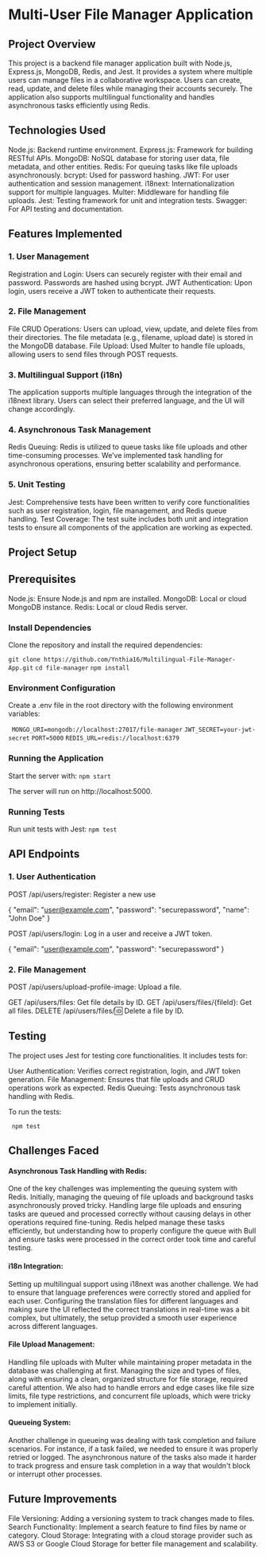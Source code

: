 # Multi-User File Manager Application
## Project Overview
This project is a backend file manager application built with Node.js, Express.js, MongoDB, Redis, and Jest. It provides a system where multiple users can manage files in a collaborative workspace. Users can create, read, update, and delete files while managing their accounts securely. The application also supports multilingual functionality and handles asynchronous tasks efficiently using Redis.

## Technologies Used
Node.js: Backend runtime environment.
Express.js: Framework for building RESTful APIs.
MongoDB: NoSQL database for storing user data, file metadata, and other entities.
Redis: For queuing tasks like file uploads asynchronously.
bcrypt: Used for password hashing.
JWT: For user authentication and session management.
i18next: Internationalization support for multiple languages.
Multer: Middleware for handling file uploads.
Jest: Testing framework for unit and integration tests.
Swagger: For API testing and documentation.

## Features Implemented
### 1. User Management
Registration and Login: Users can securely register with their email and password. Passwords are hashed using bcrypt.
JWT Authentication: Upon login, users receive a JWT token to authenticate their requests.
### 2. File Management
File CRUD Operations: Users can upload, view, update, and delete files from their directories. The file metadata (e.g., filename, upload date) is stored in the MongoDB database.
File Upload: Used Multer to handle file uploads, allowing users to send files through POST requests.
### 3. Multilingual Support (i18n)
The application supports multiple languages through the integration of the i18next library. Users can select their preferred language, and the UI will change accordingly.
### 4. Asynchronous Task Management
Redis Queuing: Redis is utilized to queue tasks like file uploads and other time-consuming processes. We’ve implemented task handling for asynchronous operations, ensuring better scalability and performance.
### 5. Unit Testing
Jest: Comprehensive tests have been written to verify core functionalities such as user registration, login, file management, and Redis queue handling.
Test Coverage: The test suite includes both unit and integration tests to ensure all components of the application are working as expected.

## Project Setup
## Prerequisites
Node.js: Ensure Node.js and npm are installed.
MongoDB: Local or cloud MongoDB instance.
Redis: Local or cloud Redis server.
### Install Dependencies
Clone the repository and install the required dependencies:

``` git clone https://github.com/Ynthia16/Multilingual-File-Manager-App.git ```
``` cd file-manager ```
``` npm install ```

### Environment Configuration
Create a .env file in the root directory with the following environment variables:

``` MONGO_URI=mongodb://localhost:27017/file-manager```
```JWT_SECRET=your-jwt-secret```
```PORT=5000```
```REDIS_URL=redis://localhost:6379```

### Running the Application
Start the server with:
``` npm start ```

The server will run on http://localhost:5000.

### Running Tests
Run unit tests with Jest:
``` npm test ```
## API Endpoints
### 1. User Authentication

POST /api/users/register: Register a new use

{
  "email": "user@example.com",
  "password": "securepassword",
  "name": "John Doe"
}

POST /api/users/login: Log in a user and receive a JWT token.

{
  "email": "user@example.com",
  "password": "securepassword"
}

### 2. File Management
POST /api/users/upload-profile-image: Upload a file.

GET /api/users/files: Get file details by ID.
GET /api/users/files/{fileId}: Get all files.
DELETE /api/users/files/:id: Delete a file by ID.

## Testing
The project uses Jest for testing core functionalities. It includes tests for:

User Authentication: Verifies correct registration, login, and JWT token generation.
File Management: Ensures that file uploads and CRUD operations work as expected.
Redis Queuing: Tests asynchronous task handling with Redis.

To run the tests:


``` npm test```

## Challenges Faced
#### Asynchronous Task Handling with Redis: 
One of the key challenges was implementing the queuing system with Redis. Initially, managing the queuing of file uploads and background tasks asynchronously proved tricky. Handling large file uploads and ensuring tasks are queued and processed correctly without causing delays in other operations required fine-tuning. Redis helped manage these tasks efficiently, but understanding how to properly configure the queue with Bull and ensure tasks were processed in the correct order took time and careful testing.

#### i18n Integration:
 Setting up multilingual support using i18next was another challenge. We had to ensure that language preferences were correctly stored and applied for each user. Configuring the translation files for different languages and making sure the UI reflected the correct translations in real-time was a bit complex, but ultimately, the setup provided a smooth user experience across different languages.

#### File Upload Management:
 Handling file uploads with Multer while maintaining proper metadata in the database was challenging at first. Managing the size and types of files, along with ensuring a clean, organized structure for file storage, required careful attention. We also had to handle errors and edge cases like file size limits, file type restrictions, and concurrent file uploads, which were tricky to implement initially.

#### Queueing System:
 Another challenge in queueing was dealing with task completion and failure scenarios. For instance, if a task failed, we needed to ensure it was properly retried or logged. The asynchronous nature of the tasks also made it harder to track progress and ensure task completion in a way that wouldn't block or interrupt other processes.

## Future Improvements
File Versioning: Adding a versioning system to track changes made to files.
Search Functionality: Implement a search feature to find files by name or category.
Cloud Storage: Integrating with a cloud storage provider such as AWS S3 or Google Cloud Storage for better file management and scalability.